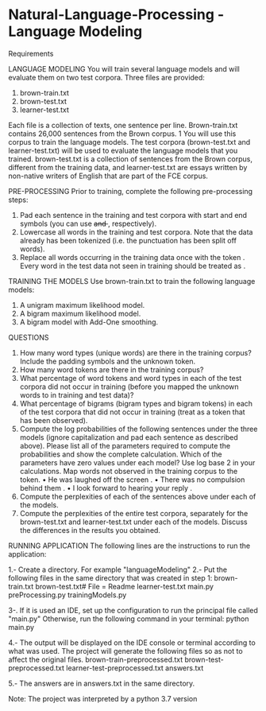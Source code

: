 # Natural-Language-Processing - Language Modeling

Requirements

LANGUAGE MODELING
You will train several language models and will evaluate them on two test corpora. Three files are provided:
1. brown-train.txt
2. brown-test.txt
3. learner-test.txt

Each file is a collection of texts, one sentence per line. Brown-train.txt contains 26,000 sentences from the Brown corpus.
1 You will use this corpus to train the language models. The test corpora (brown-test.txt and learner-test.txt) will be used to evaluate the language models that you trained. brown-test.txt is a collection of sentences from the Brown corpus, different from the training data, and learner-test.txt are essays written by non-native writers of English that are part of the FCE corpus.

PRE-PROCESSING
Prior to training, complete the following pre-processing steps:
1. Pad each sentence in the training and test corpora with start and end symbols (you can use <s> and </s>, respectively).
2. Lowercase all words in the training and test corpora. Note that the data already has been tokenized (i.e. the punctuation has been split off words). 
3. Replace all words occurring in the training data once with the token <unk>. Every word in the test data not seen in training should be treated as <unk>.
  
TRAINING THE MODELS
Use brown-train.txt to train the following language models:
1. A unigram maximum likelihood model.
2. A bigram maximum likelihood model.
3. A bigram model with Add-One smoothing.

QUESTIONS

1. How many word types (unique words) are there in the training corpus? Include the padding symbols and the unknown token.
2. How many word tokens are there in the training corpus?
3. What percentage of word tokens and word types in each of the test corpora did not occur in training (before you mapped the unknown words to <unk> in training and test data)?
4. What percentage of bigrams (bigram types and bigram tokens) in each of the test corpora that did not occur in training (treat <unk> as a token that has been observed).
5. Compute the log probabilities of the following sentences under the three models (ignore capitalization and pad each sentence as described above). Please list all of the parameters required to compute the probabilities and show the complete calculation.
Which of the parameters have zero values under each model? Use log base 2 in your calculations. Map words not observed in the training corpus to the <unk> token.
• He was laughed off the screen .
• There was no compulsion behind them .
• I look forward to hearing your reply .
6. Compute the perplexities of each of the sentences above under each of the models.
7. Compute the perplexities of the entire test corpora, separately for the brown-test.txt and learner-test.txt under each of the models. Discuss the differences in the results you obtained.


RUNNING APPLICATION
The following lines are the instructions to run the application:

1.- Create a directory. For example "languageModeling"
2.- Put the following files in the same directory that was created in step 1:
    brown-train.txt
    brown-test.txt# File = Readme
    learner-test.txt
    main.py
    preProcessing.py
    trainingModels.py

3-. If it is used an IDE, set up the configuration to run the principal file called "main.py"
    Otherwise, run the following command in your terminal:
    python main.py

4.- The output will be displayed on the IDE console or terminal according to what was used.
    The project will generate the following files so as not to affect the original files.
    brown-train-preprocessed.txt
    brown-test-preprocessed.txt
    learner-test-preprocessed.txt
    answers.txt

5.- The answers are in answers.txt in the same directory.

Note: The project was interpreted by a python 3.7 version
